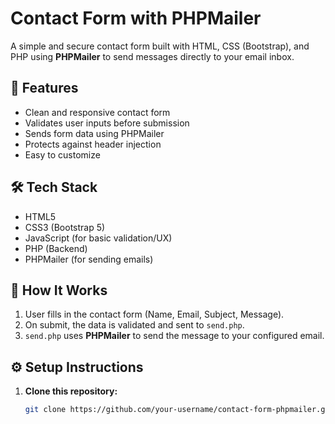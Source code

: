 # Contact Form with PHPMailer

A simple and secure contact form built with HTML, CSS (Bootstrap), and PHP using **PHPMailer** to send messages directly to your email inbox.

## 📩 Features

- Clean and responsive contact form
- Validates user inputs before submission
- Sends form data using PHPMailer
- Protects against header injection
- Easy to customize

## 🛠️ Tech Stack

- HTML5
- CSS3 (Bootstrap 5)
- JavaScript (for basic validation/UX)
- PHP (Backend)
- PHPMailer (for sending emails)



## 🚀 How It Works

1. User fills in the contact form (Name, Email, Subject, Message).
2. On submit, the data is validated and sent to `send.php`.
3. `send.php` uses **PHPMailer** to send the message to your configured email.

## ⚙️ Setup Instructions

1. **Clone this repository:**
   ```bash
   git clone https://github.com/your-username/contact-form-phpmailer.git


